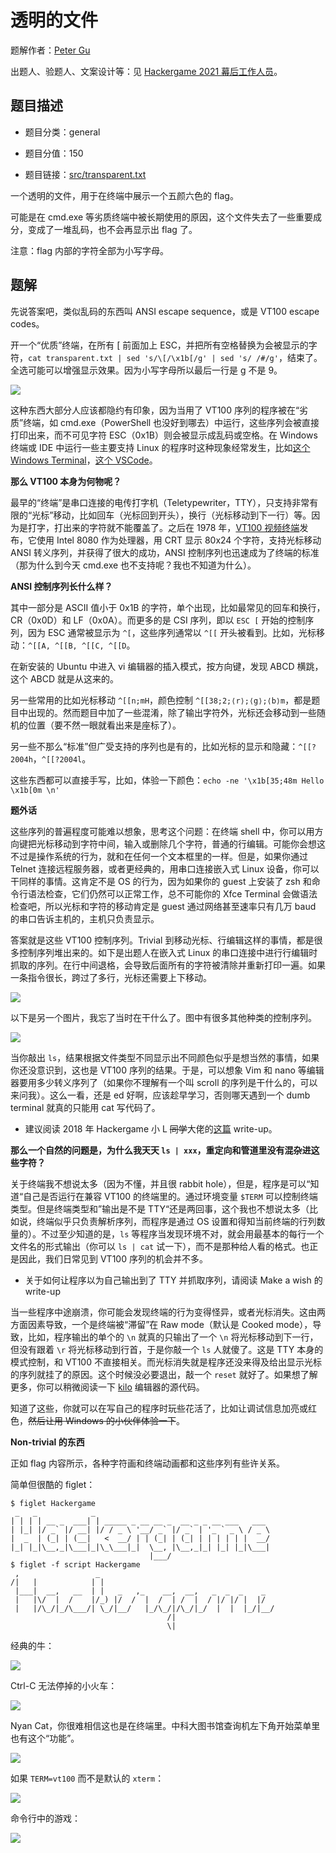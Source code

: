 # 透明的文件

题解作者：[Peter Gu](https://github.com/regymm)

出题人、验题人、文案设计等：见 [Hackergame 2021 幕后工作人员](https://hack.lug.ustc.edu.cn/credits/)。

## 题目描述

- 题目分类：general

- 题目分值：150

- 题目链接：[src/transparent.txt](src/transparent.txt)

一个透明的文件，用于在终端中展示一个五颜六色的 flag。

可能是在 cmd.exe 等劣质终端中被长期使用的原因，这个文件失去了一些重要成分，变成了一堆乱码，也不会再显示出 flag 了。

注意：flag 内部的字符全部为小写字母。

## 题解

先说答案吧，类似乱码的东西叫 ANSI escape sequence，或是 VT100 escape codes。

开一个“优质”终端，在所有 [ 前面加上 ESC，并把所有空格替换为会被显示的字符，`cat transparent.txt | sed 's/\[/\x1b[/g' | sed 's/ /#/g'`，结束了。全选可能可以增强显示效果。因为小写字母所以最后一行是 g 不是 9。

![](pic/transparent_flag.png)

这种东西大部分人应该都隐约有印象，因为当用了 VT100 序列的程序被在“劣质”终端，如 cmd.exe（PowerShell 也没好到哪去）中运行，这些序列会被直接打印出来，而不可见字符 ESC（0x1B）则会被显示成乱码或空格。在 Windows 终端或 IDE 中运行一些主要支持 Linux 的程序时这种现象经常发生，比如[这个 Windows Terminal](https://github.com/microsoft/terminal/issues/6634)，[这个 VSCode](https://github.com/microsoft/vscode/issues/31326)。

**那么 VT100 本身为何物呢？**

最早的“终端”是串口连接的电传打字机（Teletypewriter，TTY），只支持非常有限的“光标”移动，比如回车（光标回到开头），换行（光标移动到下一行）等。因为是打字，打出来的字符就不能覆盖了。之后在 1978 年，[VT100 视频终端](https://en.wikipedia.org/wiki/VT100)发布，它使用 Intel 8080 作为处理器，用 CRT 显示 80x24 个字符，支持光标移动 ANSI 转义序列，并获得了很大的成功，ANSI 控制序列也迅速成为了终端的标准（那为什么到今天 cmd.exe 也不支持呢？我也不知道为什么）。

**ANSI 控制序列长什么样？**

其中一部分是 ASCII 值小于 0x1B 的字符，单个出现，比如最常见的回车和换行，CR（0x0D）和 LF（0x0A）。而更多的是 CSI 序列，即以 `ESC [` 开始的控制序列，因为 ESC 通常被显示为 `^[`，这些序列通常以 `^[[` 开头被看到。比如，光标移动：`^[[A, ^[[B, ^[[C, ^[[D`。

在新安装的 Ubuntu 中进入 vi 编辑器的插入模式，按方向键，发现 ABCD 横跳，这个 ABCD 就是从这来的。

另一些常用的比如光标移动 `^[[n;mH`，颜色控制 `^[[38;2;⟨r⟩;⟨g⟩;⟨b⟩m`，都是题目中出现的。然而题目中加了一些混淆，除了输出字符外，光标还会移动到一些随机的位置（要不然一眼就看出来是座标了）。

另一些不那么“标准”但广受支持的序列也是有的，比如光标的显示和隐藏：`^[[?2004h`，`^[[?2004l`。

这些东西都可以直接手写，比如，体验一下颜色：`echo -ne '\x1b[35;48m Hello \x1b[0m \n'`

**题外话**

这些序列的普遍程度可能难以想象，思考这个问题：在终端 shell 中，你可以用方向键把光标移动到字符中间，输入或删除几个字符，普通的行编辑。可能你会想这不过是操作系统的行为，就和在任何一个文本框里的一样。但是，如果你通过 Telnet 连接远程服务器，或者更经典的，用串口连接嵌入式 Linux 设备，你可以干同样的事情。这肯定不是 OS 的行为，因为如果你的 guest 上安装了 zsh 和命令行语法检查，它们仍然可以正常工作，总不可能你的 Xfce Terminal 会做语法检查吧，所以光标和字符的移动肯定是 guest 通过网络甚至速率只有几万 baud 的串口告诉主机的，主机只负责显示。

答案就是这些 VT100 控制序列。Trivial 到移动光标、行编辑这样的事情，都是很多控制序列堆出来的。如下是出题人在嵌入式 Linux 的串口连接中进行行编辑时抓取的序列。在行中间退格，会导致后面所有的字符被清除并重新打印一遍。如果一条指令很长，跨过了多行，光标还需要上下移动。

![](pic/vt100_1.png)

以下是另一个图片，我忘了当时在干什么了。图中有很多其他种类的控制序列。

![](pic/vt100_2.png)

当你敲出 `ls`，结果根据文件类型不同显示出不同颜色似乎是想当然的事情，如果你还没意识到，这也是 VT100 序列的结果。于是，可以想象 Vim 和 nano 等编辑器要用多少转义序列了（如果你不理解有一个叫 scroll 的序列是干什么的，可以来问我）。这么一看，还是 ed 好啊，应该趁早学习，否则哪天遇到一个 dumb terminal 就真的只能用 cat 写代码了。

- 建议阅读 2018 年 Hackergame 小 L ~~同学~~大佬的[这篇](https://github.com/ustclug/hackergame2018-writeups/blob/master/official/back_in_time/README.md) write-up。

**那么一个自然的问题是，为什么我天天 `ls | xxx`，重定向和管道里没有混杂进这些字符？**

关于终端我不想说太多（因为不懂，并且很 rabbit hole），但是，程序是可以“知道“自己是否运行在兼容 VT100 的终端里的。通过环境变量 `$TERM` 可以控制终端类型。但是终端类型和”输出是不是 TTY“还是两回事，这个我也不想说太多（比如说，终端似乎只负责解析序列，而程序是通过 OS 设置和得知当前终端的行列数量的）。不过至少知道的是，`ls` 等程序当发现环境不对，就会用最基本的每行一个文件名的形式输出（你可以 `ls | cat` 试一下），而不是那种给人看的格式。也正是因此，我们日常见到 VT100 序列的机会并不多。

- 关于如何让程序以为自己输出到了 TTY 并抓取序列，请阅读 Make a wish 的 write-up

当一些程序中途崩溃，你可能会发现终端的行为变得怪异，或者光标消失。这由两方面因素导致，一个是终端被“滞留”在 Raw mode（默认是 Cooked mode），导致，比如，程序输出的单个的 `\n` 就真的只输出了一个 `\n` 将光标移动到下一行，但没有跟着 `\r` 将光标移动到行首，于是你敲一个 `ls` 人就傻了。这是 TTY 本身的模式控制，和 VT100 不直接相关。而光标消失就是程序还没来得及给出显示光标的序列就挂了的原因。这个时候没必要退出，敲一个 `reset` 就好了。如果想了解更多，你可以稍微阅读一下 [kilo](https://github.com/antirez/kilo) 编辑器的源代码。

知道了这些，你就可以在写自己的程序时玩些花活了，比如让调试信息加亮或红色，~~然后让用 Windows 的小伙伴体验一下~~。

**Non-trivial 的东西**

正如 flag 内容所示，各种字符画和终端动画都和这些序列有些许关系。

简单但很酷的 figlet：

```
$ figlet Hackergame
 _   _            _
| | | | __ _  ___| | _____ _ __ __ _  __ _ _ __ ___   ___
| |_| |/ _` |/ __| |/ / _ \ '__/ _` |/ _` | '_ ` _ \ / _ \
|  _  | (_| | (__|   <  __/ | | (_| | (_| | | | | | |  __/
|_| |_|\__,_|\___|_|\_\___|_|  \__, |\__,_|_| |_| |_|\___|
                               |___/
$ figlet -f script Hackergame
 ,                 _
/|   |            | |
 |___|  __,   __  | |   _   ,_    __,  __,   _  _  _    _
 |   |\/  |  /    |/_) |/  /  |  /  | /  |  / |/ |/ |  |/
 |   |/\_/|_/\___/| \_/|__/   |_/\_/|/\_/|_/  |  |  |_/|__/
                                   /|
                                   \|
```

经典的牛：

![](pic/figlet.png)

Ctrl-C 无法停掉的小火车：

![](pic/sl.png)

Nyan Cat，你很难相信这也是在终端里。中科大图书馆查询机左下角开始菜单里也有这个“功能”。

![](pic/nyancat.png)

如果 `TERM=vt100` 而不是默认的 `xterm`：

![](pic/nyancat2.png)

命令行中的游戏：

![](pic/nethack.png)
